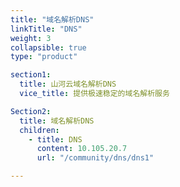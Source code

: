 ```yaml
---
title: "域名解析DNS"
linkTitle: "DNS"
weight: 3
collapsible: true
type: "product"

section1:
  title: 山河云域名解析DNS
  vice_title: 提供极速稳定的域名解析服务

Section2:
  title: 域名解析DNS
  children:
    - title: DNS
      content: 10.105.20.7
      url: "/community/dns/dns1"

---
```



<!-- type: "product" 这个参数表明这是一个产品index页面 -->
<!-- section1 为产品index页面 主标题 副标题 video  video_img为视频图片  -->
<!-- section2 为产品index页面 第一个大块的用户文档配置  -->
<!-- section3 为产品index页面 第二个大块的开发者文档配置  -->
<!-- section4 为产品index页面 第三个大块的学习路径配置  -->